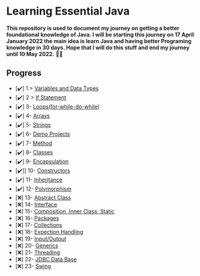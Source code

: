 # Learning Essential Java

**This repository is used to document my journey on getting a better foundational knowledge of Java. I will be starting this journey on 17 April January 2022 the main idea is learn Java and having better Programing knowledge in 30 days. Hope that I will do this stuff and end my journey until 10 May 2022.** 🐱‍🏍

## Progress

- [✔️] 1 > [Variables and Data Types](Days/1)
- [✔️] 2 > [If Statement](Days/2/)
- [✔️] 3- [Loops(for-while-do-while)](Days/3)
- [✔️] 4- [Arrays](Days/4)
- [✔️] 5- [Strings](Days/5)
- [✔️] 6- [Demo Projects](Days/6)
- [✔️] 7- [Method](Days/7)
- [✔️] 8- [Classes](Days/8)
- [✔️] 9- [Encapsulation](Days/9)
- [✔️]] 10- [Constructors](Days/10)
- [✔️] 11- [Inheritance](Days/11)
- [✔️] 12- [Polymorphism](Days/12)
- [❌] 13- [Abstract Class](Days/13)
- [❌] 14- [Interface](Days/14)
- [❌] 15- [Composition, Inner Class, Static](Days/15)
- [❌] 16- [Packages](Days/16)
- [❌] 17- [Collections](Days/17)
- [❌] 18- [Expection Handling](Days/18)
- [❌] 19- [Input/Output](Days/19)
- [❌] 20- [Generics](Days/20)
- [❌] 21- [Threading](Days/21)
- [❌] 22- [JDBC Data Base](Days/22)
- [❌] 23- [Swing](Days/23)
